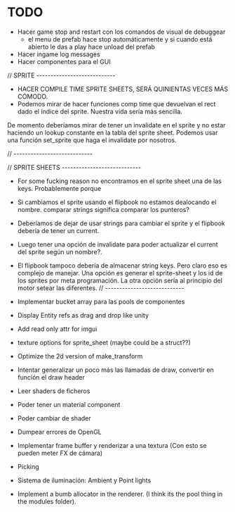 # TODO

- Hacer game stop and restart con los comandos de visual de debuggear
  - el menu de prefab hace stop automáticamente y si cuando está abierto le das a play hace unload del prefab 
- Hacer ingame log messages
- Hacer componentes para el GUI


// SPRITE ----------------------------

- HACER COMPILE TIME SPRITE SHEETS, SERÁ QUINIENTAS VECES MÁS CÓMODO.
- Podemos mirar de hacer funciones comp time que devuelvan el rect
  dado el índice del sprite. Nuestra vida sería más sencilla.

De momento deberíamos mirar de tener un invalidate en el sprite
y no estar haciendo un lookup constante en la tabla del sprite
sheet. 
Podemos usar una función set_sprite que haga el invalidate por nosotros.

// ----------------------------

// SPRITE SHEETS ----------------------------
- For some fucking reason no encontramos en el sprite sheet una de las keys. Probablemente porque
- Si cambiamos el sprite usando el flipbook no estamos dealocando el nombre.
comparar strings significa comparar los punteros?
- Deberíamos de dejar de usar strings para cambiar el sprite y el flipbook debería de tener un current.
- Luego tener una opción de invalidate para poder actualizar el current del sprite según un nombre?.
- El flipbook tampoco debería de almacenar string keys. Pero claro eso es complejo de manejar. Una    opción es generar el sprite-sheet y los id de los sprites por meta programación. La otra opción sería
al principio del motor setear las diferentes.
// ----------------------------

- Implementar bucket array para las pools de componentes
- Display Entity refs as drag and drop like unity
- Add read only attr for imgui
- texture options for sprite_sheet (maybe could be a struct??)
- Optimize the 2d version of make_transform
- Intentar generalizar un poco más las llamadas de draw, convertir en función el draw header
- Leer shaders de ficheros
- Poder tener un material component
- Poder cambiar de shader
- Dumpear errores de OpenGL
- Implementar frame buffer y renderizar a una textura (Con esto se pueden meter FX de cámara)
- Picking
- Sistema de iluminación: Ambient y Point lights
- Implement a bumb allocator in the renderer. (I think its the pool thing in the modules folder).